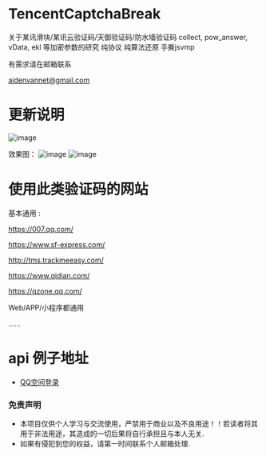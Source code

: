 # TencentCaptchaBreak
关于某讯滑块/某讯云验证码/天御验证码/防水墙验证码 collect, pow_answer, vData, ekl 等加密参数的研究 纯协议 纯算法还原 手撕jsvmp

有需求请在邮箱联系

aidenvannet@gmail.com


# 更新说明
[2023-08-04]: 支持最新图标点选验证码
![image](https://github.com/aiden2048/TencentCaptchaBreak/blob/main/examples/click3.png)

效果图：
![image](https://github.com/aiden2048/TencentCaptchaBreak/blob/main/examples/aExARLQE_bg.png)
![image](https://github.com/aiden2048/TencentCaptchaBreak/blob/main/examples/cxnsTxsS_bg.png)

# 使用此类验证码的网站

基本通用 :

https://007.qq.com/

https://www.sf-express.com/

http://tms.trackmeeasy.com/

https://www.qidian.com/

https://qzone.qq.com/

Web/APP/小程序都通用

......


# api 例子地址

* [QQ空间登录](https://github.com/aiden2048/QzoneLoginSpider)





### 免责声明
* 本项目仅供个人学习与交流使用，严禁用于商业以及不良用途！！若读者将其用于非法用途，其造成的一切后果将自行承担且与本人无关.
* 如果有侵犯到您的权益，请第一时间联系个人邮箱处理.
